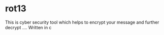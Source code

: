 # rot13
This is cyber security tool which helps to encrypt your message and further decrypt ....
Written in c
